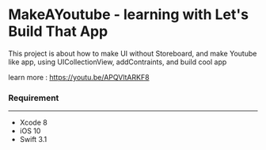 # MakeAYoutube - learning with Let's Build That App

This project is about how to make UI without Storeboard,
and make Youtube like app, using UICollectionView, addContraints, and build cool app


learn more : https://youtu.be/APQVltARKF8


### Requirement
-----------

- Xcode 8
- iOS 10
- Swift 3.1

